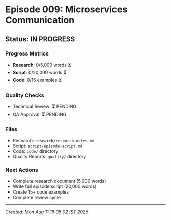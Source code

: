 # Episode 009: Microservices Communication

## Status: IN PROGRESS

### Progress Metrics
- **Research**: 0/5,000 words ⏳
- **Script**: 0/20,000 words ⏳
- **Code**: 0/15 examples ⏳

### Quality Checks
- Technical Review: ⏳ PENDING
- QA Approval: ⏳ PENDING

### Files
- Research: `research/research-notes.md`
- Script: `script/episode-script.md`
- Code: `code/` directory
- Quality Reports: `quality/` directory

### Next Actions
- Complete research document (5,000 words)
- Write full episode script (20,000 words)
- Create 15+ code examples
- Complete review cycle

---
*Created: Mon Aug 11 16:05:02 IST 2025*
